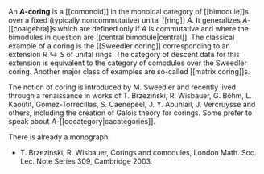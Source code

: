 An __$A$-coring__ is a [[comonoid]] in the monoidal category of [[bimodule]]s over a fixed (typically noncommutative) unital [[ring]] $A$. It generalizes $A$-[[coalgebra]]s which are defined only if $A$ is commutative and where the bimodules in question are [[central bimodule|central]]. The classical example of a coring is the [[Sweedler coring]] corresponding to an extension $R\hookrightarrow S$ of unital rings. The category of descent data for this extension is equivalent to the category of comodules over the Sweedler coring. Another major class of examples are so-called [[matrix coring]]s.

The notion of coring is introduced by M. Sweedler and recently lived through a renaissance in works of T. Brzezi&#324;ski, R. Wisbauer, G. B&#246;hm, L. Kaoutit, G&#243;mez-Torrecillas, S. Caenepeel, J. Y. Abuhlail, J. Vercruysse and others, including the creation of Galois theory for corings. Some prefer to speak about $A$-[[cocategory|cacategories]].

There is already a monograph:
* T. Brzezi&#324;ski, R. Wisbauer, Corings and comodules, London Math. Soc. Lec. Note Series 309, Cambridge 2003.